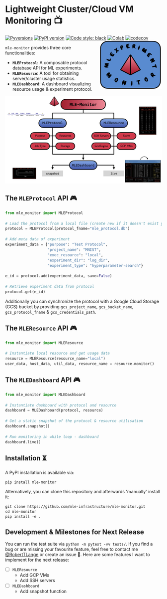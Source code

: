 # Lightweight Cluster/Cloud VM Monitoring 📺
[![Pyversions](https://img.shields.io/pypi/pyversions/mle-monitor.svg?style=flat-square)](https://pypi.python.org/pypi/mle-monitor)
[![PyPI version](https://badge.fury.io/py/mle-monitor.svg)](https://badge.fury.io/py/mle-monitor)
[![Code style: black](https://img.shields.io/badge/code%20style-black-000000.svg)](https://github.com/psf/black)
[![Colab](https://colab.research.google.com/assets/colab-badge.svg)](https://colab.research.google.com/github/mle-infrastructure/mle-monitor/blob/main/examples/getting_started.ipynb)
[![codecov](https://codecov.io/gh/mle-infrastructure/mle-monitor/branch/main/graph/badge.svg?75FIYZG8BD)](https://codecov.io/gh/mle-infrastructure/mle-monitor)
<a href="https://github.com/mle-infrastructure/mle-monitor/blob/main/docs/logo_transparent.png?raw=true"><img src="https://github.com/mle-infrastructure/mle-monitor/blob/main/docs/logo_transparent.png?raw=true" width="200" align="right" /></a>

`mle-monitor` provides three core functionalities:

- **`MLEProtocol`**: A composable protocol database API for ML experiments.
- **`MLEResource`**: A tool for obtaining server/cluster usage statistics.
- **`MLEDashboard`**: A dashboard visualizing resource usage & experiment protocol.

<img src="https://github.com/mle-infrastructure/mle-monitor/blob/main/docs/mle_monitor_structure.png?raw=true" alt="drawing" width="900"/>

## The `MLEProtocol` API 🎮

```python
from mle_monitor import MLEProtocol

# Load the protocol from a local file (create new if it doesn't exist yet)
protocol = MLEProtocol(protocol_fname="mle_protocol.db")

# Add meta data of experiment
experiment_data = {"purpose": "Test Protocol",
                   "project_name": "MNIST",
                   "exec_resource": "local",
                   "experiment_dir": "log_dir",
                   "experiment_type": "hyperparameter-search"}

e_id = protocol.add(experiment_data, save=False)

# Retrieve experiment data from protocol
protocol.get(e_id)
```

Additionally you can synchronize the protocol with a Google Cloud Storage (GCS) bucket by providing `gcs_project_name`, `gcs_bucket_name`, `gcs_protocol_fname` & `gcs_credentials_path`.

## The `MLEResource` API 🎮

```python
from mle_monitor import MLEResource

# Instantiate local resource and get usage data
resource = MLEResource(resource_name="local")
user_data, host_data, util_data, resource_name = resource.monitor()
```

## The `MLEDashboard` API 🎮

```python
from mle_monitor import MLEDashboard

# Instantiate dashboard with protocol and resource
dashboard = MLEDashboard(protocol, resource)

# Get a static snapshot of the protocol & resource utilisation
dashboard.snapshot()

# Run monitoring in while loop - dashboard
dashboard.live()
```

## Installation ⏳

A PyPI installation is available via:

```
pip install mle-monitor
```

Alternatively, you can clone this repository and afterwards 'manually' install it:

```
git clone https://github.com/mle-infrastructure/mle-monitor.git
cd mle-monitor
pip install -e .
```

## Development & Milestones for Next Release

You can run the test suite via `python -m pytest -vv tests/`. If you find a bug or are missing your favourite feature, feel free to contact me [@RobertTLange](https://twitter.com/RobertTLange) or create an issue :hugs:. Here are some features I want to implement for the next release:

- [ ] `MLEResource`
  - Add GCP VMs
  - Add SSH servers
- [ ] `MLEDashboard`
  - Add snapshot function
